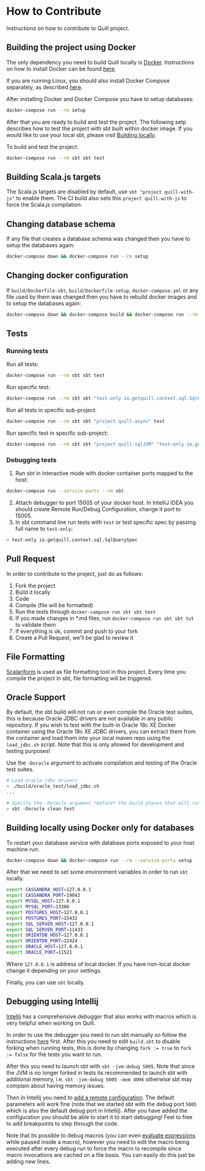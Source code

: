 # How to Contribute

Instructions on how to contribute to Quill project.

## Building the project using Docker

The only dependency you need to build Quill locally is [Docker](https://www.docker.com/).
Instructions on how to install Docker can be found [here](https://docs.docker.com/engine/installation/).

If you are running Linux, you should also install Docker Compose separately, as described
[here](https://docs.docker.com/compose/install/).

After installing Docker and Docker Compose you have to setup databases:

```bash
docker-compose run --rm setup
```

After that you are ready to build and test the project. The following setp describes how to test the project with
sbt built within docker image. If you would like to use your local sbt,
please visit [Building locally](#building-locally-using-docker-only-for-databases).

To build and test the project:

```bash
docker-compose run --rm sbt sbt test
```

## Building Scala.js targets

The Scala.js targets are disabled by default, use `sbt "project quill-with-js"` to enable them.
The CI build also sets this `project quill-with-js` to force the Scala.js compilation.

## Changing database schema

If any file that creates a database schema was changed then you have to setup the databases again:

```bash
docker-compose down && docker-compose run --rm setup
```

## Changing docker configuration

If `build/Dockerfile-sbt`, `build/Dockerfile-setup`, `docker-compose.yml` or any file used by them was changed then you have to rebuild docker images and to setup the databases again:

```bash
docker-compose down && docker-compose build && docker-compose run --rm setup
```

## Tests

### Running tests

Run all tests:
```bash
docker-compose run --rm sbt sbt test
```

Run specific test:
```bash
docker-compose run --rm sbt sbt "test-only io.getquill.context.sql.SqlQuerySpec"
```

Run all tests in specific sub-project:
```bash
docker-compose run --rm sbt sbt "project quill-async" test
```

Run specific test in specific sub-project:
```bash
docker-compose run --rm sbt sbt "project quill-sqlJVM" "test-only io.getquill.context.sql.SqlQuerySpec"
```

### Debugging tests
1. Run sbt in interactive mode with docker container ports mapped to the host: 
```bash
docker-compose run --service-ports --rm sbt
```

2. Attach debugger to port 15005 of your docker host. In IntelliJ IDEA you should create Remote Run/Debug Configuration, 
change it port to 15005.
3. In sbt command line run tests with `test` or test specific spec by passing full name to `test-only`:
```bash
> test-only io.getquill.context.sql.SqlQuerySpec
```

## Pull Request

In order to contribute to the project, just do as follows:

1. Fork the project
2. Build it locally
3. Code
4. Compile (file will be formatted)
5. Run the tests through `docker-compose run sbt sbt test`
6. If you made changes in *.md files, run `docker-compose run sbt sbt tut` to validate them
7. If everything is ok, commit and push to your fork
8. Create a Pull Request, we'll be glad to review it

## File Formatting 

[Scalariform](http://mdr.github.io/scalariform/) is used as file formatting tool in this project.
Every time you compile the project in sbt, file formatting will be triggered.

## Oracle Support

By default, the sbt build will not run or even compile the Oracle test suites, this is because
Oracle JDBC drivers are not available in any public repository. If you wish to test with the built-in
Oracle 18c XE Docker container using the Oracle 18c XE JDBC drivers, you can extract them from
the container and load them into your local maven repo using the `load_jdbc.sh` script.
Note that this is only allowed for development and testing purposes!

Use the `-Doracle` argument to activate compilation and testing of the Oracle test suites.

```bash
# Load oracle jdbc drivers
> ./build/oracle_test/load_jdbc.sh
...

# Specify the -Doracle argument *before* the build phases that will run Oracle tests
> sbt -Doracle clean test
```

## Building locally using Docker only for databases

To restart your database service with database ports exposed to your host machine run:

```bash
docker-compose down && docker-compose run --rm --service-ports setup
```

After that we need to set some environment variables in order to run `sbt` locally.

```bash
export CASSANDRA_HOST=127.0.0.1
export CASSANDRA_PORT=19042
export MYSQL_HOST=127.0.0.1
export MYSQL_PORT=13306
export POSTGRES_HOST=127.0.0.1
export POSTGRES_PORT=15432
export SQL_SERVER_HOST=127.0.0.1
export SQL_SERVER_PORT=11433
export ORIENTDB_HOST=127.0.0.1
export ORIENTDB_PORT=12424
export ORACLE_HOST=127.0.0.1
export ORACLE_PORT=11521
```

Where `127.0.0.1` is address of local docker.
If you have non-local docker change it depending on your settings.

Finally, you can use `sbt` locally.

## Debugging using Intellij

[Intellij](https://www.jetbrains.com/idea/) has a comprehensive debugger that also works with macros which is very
helpful when working on Quill.

In order to use the debugger you need to run sbt manually so follow the instructions 
[here](#building-locally-using-docker-only-for-databases) first. After this you need to edit `build.sbt` to disable
forking when running tests, this is done by changing `fork := true` to `fork := false` for the tests you want to run.

After this you need to launch sbt with `sbt -jvm-debug 5005`. Note that since the JVM is no longer forked in tests its
recommended to launch sbt with additional memory, i.e. `sbt -jvm-debug 5005 -mem 4096` otherwise sbt may complain about
having memory issues.

Then in Intellij you need to
[add a remote configuration](https://www.jetbrains.com/help/idea/run-debug-configuration-remote-debug.html). The default
parameters will work fine (note that we started sbt with the debug port `5005` which is also the default debug port
in Intellij). After you have added the configuration you should be able to start it to start debugging! Feel to free
to add breakpoints to step through the code.

Note that its possible to debug macros (you can even
[evaluate expressions](https://www.jetbrains.com/help/idea/evaluating-expressions.html) while paused inside a macro),
however you need to edit the macro being executed after every debug run to force the macro to recompile since macro
invocations are cached on a file basis. You can easily do this just be adding new lines.

